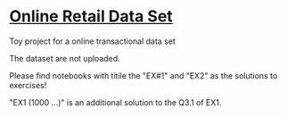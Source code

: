 # [Online Retail Data Set](https://archive.ics.uci.edu/ml/datasets/Online+Retail#)
Toy project for a online transactional data set

The dataset are not uploaded.

Please find notebooks with titile the "EX#1" and "EX2" as the solutions to exercises! 

"EX1 (1000 ...)" is an additional solution to the Q3.1 of EX1.
